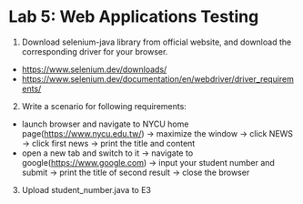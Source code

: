 # Lab 5: Web Applications Testing
1. Download selenium-java library from official website, and download the corresponding driver for your browser.
  - https://www.selenium.dev/downloads/
  - https://www.selenium.dev/documentation/en/webdriver/driver_requirements/
2. Write a scenario for following requirements:
  - launch browser and navigate to NYCU home page(https://www.nycu.edu.tw/)  → maximize the window → click NEWS → click first news → print the title and content 
  - open a new tab and switch to it → navigate to google(https://www.google.com) → input your student number and submit → print the title of second result → close the browser 
3. Upload student_number.java to E3  
